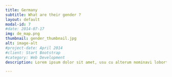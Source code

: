 ```yaml
---
title: Germany
subtitle: What are their gender ? 
layout: default
modal-id: 7
#date: 2014-07-17
img: de_map.png
thumbnail: gender_thumbnail.jpg
alt: image-alt
#project-date: April 2014
#client: Start Bootstrap
#category: Web Development
description: Lorem ipsum dolor sit amet, usu cu alterum nominavi lobortis. At duo novum diceret. Tantas apeirian vix et, usu sanctus postulant inciderint ut, populo diceret necessitatibus in vim. Cu eum dicam feugiat noluisse.

---
```

